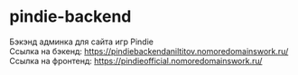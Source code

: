 # pindie-backend
Бэкэнд админка для сайта игр Pindie<br>
Ссылка на бэкенд: https://pindiebackendaniltitov.nomoredomainswork.ru/<br>
Ссылка на фронтенд: https://pindieofficial.nomoredomainswork.ru/
